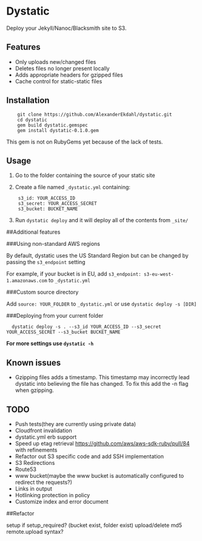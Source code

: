 # Dystatic

Deploy your Jekyll/Nanoc/Blacksmith site to S3.

## Features

* Only uploads new/changed files
* Deletes files no longer present locally
* Adds appropriate headers for gzipped files
* Cache control for static-static files

## Installation

        git clone https://github.com/AlexanderEkdahl/dystatic.git
        cd dystatic
        gem build dystatic.gemspec
        gem install dystatic-0.1.0.gem

This gem is not on RubyGems yet because of the lack of tests.

## Usage

1. Go to the folder containing the source of your static site

1. Create a file named ```_dystatic.yml``` containing:

        s3_id: YOUR_ACCESS_ID
        s3_secret: YOUR_ACCESS_SECRET
        s3_bucket: BUCKET_NAME

1. Run ```dystatic deploy``` and it will deploy all of the contents from ```_site/```

##Additional features

###Using non-standard AWS regions

By default, dystatic uses the US Standard Region but can be changed by passing the ```s3_endpoint``` setting

For example, if your bucket is in EU, add ```s3_endpoint: s3-eu-west-1.amazonaws.com``` to ```_dystatic.yml```

###Custom source directory

Add ```source: YOUR_FOLDER``` to ```_dystatic.yml``` or use ```dystatic deploy -s [DIR]```

###Deploying from your current folder

      dystatic deploy -s . --s3_id YOUR_ACCESS_ID --s3_secret YOUR_ACCESS_SECRET --s3_bucket BUCKET_NAME

__For more settings use ```dystatic -h```__

## Known issues

* Gzipping files adds a timestamp. This timestamp may incorrectly lead dystatic into believing the file has changed. To fix this add the -n flag when gzipping.

## TODO

* Push tests(they are currently using private data)
* Cloudfront invalidation
* dystatic.yml erb support
* Speed up etag retrieval https://github.com/aws/aws-sdk-ruby/pull/84 with refinements
* Refactor out S3 specific code and add SSH implementation
* S3 Redirections
* Route53
* www bucket(maybe the www bucket is automatically configured to redirect the requests?)
* Links in output
* Hotlinking protection in policy
* Customize index and error document

##Refactor

setup if setup_required? (bucket exist, folder exist)
upload/delete
md5
remote.upload syntax?
